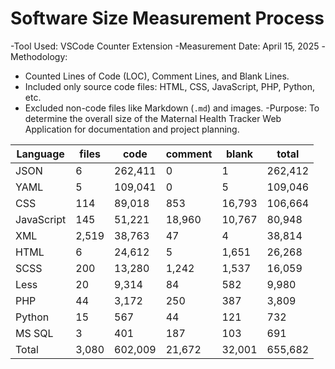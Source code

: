# Software Size Measurement Process
-Tool Used: VSCode Counter Extension
-Measurement Date: April 15, 2025
-Methodology:
  - Counted Lines of Code (LOC), Comment Lines, and Blank Lines.
  - Included only source code files: HTML, CSS, JavaScript, PHP, Python, etc.
  - Excluded non-code files like Markdown (`.md`) and images.
  -Purpose: To determine the overall size of the Maternal Health Tracker Web Application for documentation and project planning.

| Language   | files | code    | comment | blank  | total   |
|------------|-------|---------|---------|--------|---------|
| JSON       | 6     | 262,411 | 0       | 1      | 262,412 |
| YAML       | 5     | 109,041 | 0       | 5      | 109,046 |
| CSS        | 114   | 89,018  | 853     | 16,793 | 106,664 |
| JavaScript | 145   | 51,221  | 18,960  | 10,767 | 80,948  |
| XML        | 2,519 | 38,763  | 47      | 4      | 38,814  |
| HTML       | 6     | 24,612  | 5       | 1,651  | 26,268  |
| SCSS       | 200   | 13,280  | 1,242   | 1,537  | 16,059  |
| Less       | 20    | 9,314   | 84      | 582    | 9,980   |
| PHP        | 44    | 3,172   | 250     | 387    | 3,809   |
| Python     | 15    | 567     | 44      | 121    | 732     |
| MS SQL     | 3     | 401     | 187     | 103    | 691     |
| Total      | 3,080 | 602,009 | 21,672  | 32,001 | 655,682 |
